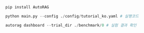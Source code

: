 	
```python
pip install AutoRAG
```


```python
python main.py --config ./config/tutorial_ko.yaml # 실행코드
```


```python
autorag dashboard --trial_dir ./benchmark/0 # 실험 결과 확인
```
 